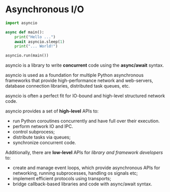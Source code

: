 # Asynchronous I/O

```py
import asyncio

async def main():
    print("Hello ...")
    await asyncio.sleep(1)
    print("... World!")

asyncio.run(main())
```


asyncio is a library to write **concurrent** code using the **async/await** syntax.

asyncio is used as a foundation for multiple Python asynchronous frameworks that provide high-performance network and web-servers, database connection libraries, distributed task queues, etc.

asyncio is often a perfect fit for IO-bound and high-level structured network code.

asyncio provides a set of **high-level** APIs to:

- run Python coroutines concurrently and have full over their execution.
- perform network IO and IPC.
- control subprocess;
- distribute tasks via queues;
- synchronize concurrent code.

Additionally, there are **low-level** APIs for *library and framework developers* to:

- create and manage event loops, which provide asynchronous APIs for networking, running subprocesses, handling os signals etc;
- implement efficient protocols using transports;
- bridge callback-based libraries and code with async/await syntax.